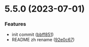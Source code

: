 # 5.5.0 (2023-07-01)


### Features

* init commit ([bbff851](https://github.com/lanxuexing/laydate-next/commit/bbff851a47fe6ebb74ebdc85e78715bd9d84552a))
* README zh rename ([92e0c67](https://github.com/lanxuexing/laydate-next/commit/92e0c6762d4b67065cc7c64e775edd7d0dc70893))



